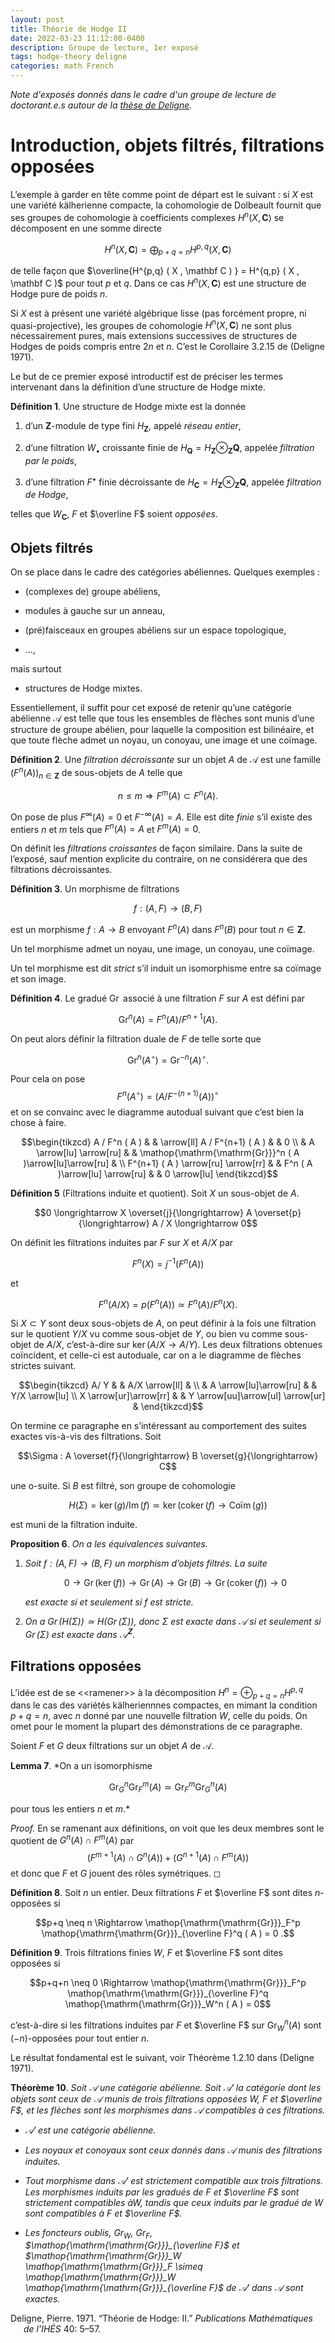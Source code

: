 ```yaml
---
layout: post
title: Théorie de Hodge II
date: 2022-03-23 11:12:00-0400
description: Groupe de lecture, 1er exposé 
tags: hodge-theory deligne
categories: math French
---
```


*Note d'exposés donnés dans le cadre d'un groupe de lecture de doctorant.e.s autour de la [thèse de Deligne](http://www.numdam.org/item/PMIHES_1971__40__5_0.pdf).* 
 

# Introduction, objets filtrés, filtrations opposées

L’exemple à garder en tête comme point de départ est le suivant : si $X$
est une variété kälherienne compacte, la cohomologie de Dolbeault
fournit que ses groupes de cohomologie à coefficients complexes
$H^n ( X , \mathbf C )$ se décomposent en une somme directe

$$H^n ( X , \mathbf C ) = \bigoplus_{p+q=n} H^{p,q} ( X , \mathbf C )$$

de telle façon que
$\overline{H^{p,q} ( X , \mathbf C ) } = H^{q,p} ( X , \mathbf C )$ pour
tout $p$ et $q$. Dans ce cas $H^n ( X , \mathbf C )$ est une structure
de Hodge pure de poids $n$.

Si $X$ est à présent une variété algébrique lisse (pas forcément propre,
ni quasi-projective), les groupes de cohomologie $H^n ( X , \mathbf C )$
ne sont plus nécessairement pures, mais extensions successives de
structures de Hodges de poids compris entre $2n$ et $n$. C’est le
Corollaire 3.2.15 de (Deligne 1971).

Le but de ce premier exposé introductif est de préciser les termes
intervenant dans la définition d’une structure de Hodge mixte.

<div class="mydef" markdown="1">

**Définition 1**. Une structure de Hodge mixte est la donnée

1.  d’un $\mathbf Z$-module de type fini $H_\mathbf Z$, appelé *réseau
    entier*,

2.  d’une filtration $W_\bullet$ croissante finie de
    $H_\mathbf Q = H_\mathbf Z \otimes_\mathbf{Z}\mathbf{Q}$, appelée
    *filtration par le poids*,

3.  d’une filtration $F^\bullet$ finie décroissante de
    $H_\mathbf{C}= H_\mathbf{Z}\otimes_\mathbf{Z}\mathbf{Q}$, appelée
    *filtration de Hodge*,

telles que $W_\mathbf{C}$, $F$ et $\overline F$ soient *opposées*.

</div>

## Objets filtrés

On se place dans le cadre des catégories abéliennes. Quelques exemples :

-   (complexes de) groupe abéliens,

-   modules à gauche sur un anneau,

-   (pré)faisceaux en groupes abéliens sur un espace topologique,

-   ...,

mais surtout

-   structures de Hodge mixtes.

Essentiellement, il suffit pour cet exposé de retenir qu’une catégorie
abélienne $\mathscr{A}$ est telle que tous les ensembles de flèches sont
munis d’une structure de groupe abélien, pour laquelle la composition
est bilinéaire, et que toute flèche admet un noyau, un conoyau, une
image et une coïmage.

<div class="mydef" markdown="1">

**Définition 2**. Une *filtration décroissante* sur un objet $A$ de
$\mathscr{A}$ est une famille $(F^n ( A ) )_{n\in \mathbf{Z}}$ de
sous-objets de $A$ telle que

$$n \leqslant m \Rightarrow F^m ( A ) \subset F^n ( A ) .$$ 

On pose de
plus $F^\infty ( A ) = 0$ et $F^{-\infty} ( A ) = A$. Elle est dite
*finie* s’il existe des entiers $n$ et $m$ tels que $F^n ( A ) = A$ et
$F^m ( A ) = 0$.

</div>

On définit les *filtrations croissantes* de façon similaire. Dans la
suite de l’exposé, sauf mention explicite du contraire, on ne
considérera que des filtrations décroissantes.

<div class="mydef" markdown="1">

**Définition 3**. Un morphisme de filtrations

$$f : ( A , F ) \longrightarrow ( B , F )$$ 

est un morphisme
${f: A \to B}$ envoyant $F^n ( A )$ dans $F^n ( B )$ pour tout
$n\in \mathbf{Z}$.

Un tel morphisme admet un noyau, une image, un conoyau, une coïmage.

Un tel morphisme est dit *strict* s’il induit un isomorphisme entre sa
coïmage et son image.

</div>

<div class="mydef" markdown="1">

**Définition 4**. Le gradué $\mathop{\mathrm{\mathrm{Gr}}}$ associé à
une filtration $F$ sur $A$ est défini par

$$\mathop{\mathrm{\mathrm{Gr}}}^n ( A ) = F^n ( A ) / F^{n+1} ( A ) .$$

</div>

On peut alors définir la filtration duale de $F$ de telle sorte que

$$\mathop{\mathrm{\mathrm{Gr}}}^n ( A^\circ ) = \mathop{\mathrm{\mathrm{Gr}}}^{-n} ( A ) ^\circ .$$

Pour cela on pose $$F^n ( A^\circ ) = ( A / F^{-(n+1)} ( A ) )^\circ$$
et on se convainc avec le diagramme autodual suivant que c’est bien la
chose à faire. 

$$\begin{tikzcd}
A / F^n ( A ) &    &  \arrow[ll] A / F^{n+1} ( A ) &       &  0 \\
              & A   \arrow[lu] \arrow[ru]   &           & \mathop{\mathrm{\mathrm{Gr}}}^n ( A )\arrow[lu]\arrow[ru] &         \\
F^{n+1} ( A ) \arrow[ru] \arrow[rr] &       & F^n ( A )\arrow[lu]   \arrow[ru]      &               & 0     \arrow[lu]
\end{tikzcd}$$

<div class="mydef" markdown="1">

**Définition 5** (Filtrations induite et quotient). Soit $X$ un
sous-objet de $A$.

$$0 \longrightarrow X \overset{j}{\longrightarrow} A \overset{p}{\longrightarrow} A / X \longrightarrow 0$$

On définit les filtrations induites par $F$ sur $X$ et $A/X$ par

$$F^n ( X ) = j^{-1} ( F^n ( A ) )$$ 

et

$$F^n ( A/ X ) = p ( F^n ( A ) ) \simeq F^n ( A ) / F^n ( X ) .$$

</div>

Si $X\subset Y$ sont deux sous-objets de $A$, on peut définir à la fois
une filtration sur le quotient $Y/X$ vu comme sous-objet de $Y$, ou bien
vu comme sous-objet de $A/X$, c’est-à-dire sur
$\ker ( A / X  \to A / Y )$. Les deux filtrations obtenues coïncident,
et celle-ci est autoduale, car on a le diagramme de flèches strictes
suivant. 

$$\begin{tikzcd}
A/ Y                     &                        & A/X \arrow[ll] &                \\
                         & A \arrow[lu]\arrow[ru] &               & Y/X \arrow[lu] \\
X \arrow[ur]\arrow[rr]   &                        & Y \arrow[uu]\arrow[ul] \arrow[ur] & 
\end{tikzcd}$$

On termine ce paragraphe en s’intéressant au comportement des suites
exactes vis-à-vis des filtrations. Soit

$$\Sigma : A \overset{f}{\longrightarrow} B \overset{g}{\longrightarrow} C$$

une o-suite. Si $B$ est filtré, son groupe de cohomologie

$$H ( \Sigma ) = \ker ( g ) / \mathop{\mathrm{\mathrm{Im}}}( f ) \simeq \ker ( \mathop{\mathrm{\mathrm{coker}}}( f) \to \mathop{\mathrm{\mathrm{Coïm}}}( g ) )$$

est muni de la filtration induite.

<div class="myptn" markdown="1">

**Proposition 6**. *On a les équivalences suivantes.*

1.  *Soit $f: ( A , F ) \to (B , F )$ un morphism d’objets filtrés. La
    suite*

    $$0 \longrightarrow \mathop{\mathrm{\mathrm{Gr}}}( \ker ( f ) ) \longrightarrow \mathop{\mathrm{\mathrm{Gr}}}( A ) \longrightarrow \mathop{\mathrm{\mathrm{Gr}}}( B ) \longrightarrow \mathop{\mathrm{\mathrm{Gr}}}( \mathop{\mathrm{\mathrm{coker}}}( f) ) \longrightarrow 0$$

    *est exacte si et seulement si $f$ est stricte.*

2.  *On a
    $\mathop{\mathrm{\mathrm{Gr}}}( H ( \Sigma ) )\simeq H ( \mathop{\mathrm{\mathrm{Gr}}}( \Sigma ) )$,
    donc $\Sigma$ est exacte dans $\mathscr{A}$ si et seulement si
    $\mathop{\mathrm{\mathrm{Gr}}}( \Sigma )$ est exacte dans
    $\mathscr{A}^\mathbf{Z}$.*

</div>

## Filtrations opposées

L’idée est de se \<\<ramener\>\> à la décomposition
$H^n = \oplus_{p+q=n} H^{p,q}$ dans le cas des variétés kälheriennnes
compactes, en mimant la condition $p+q=n$, avec $n$ donné par une
nouvelle filtration $W$, celle du poids. On omet pour le moment la
plupart des démonstrations de ce paragraphe.

Soient $F$ et $G$ deux filtrations sur un objet $A$ de $\mathscr{A}$.

<div class="mylemma" markdown="1">

**Lemma 7**. *On a un isomorphisme

$$\mathop{\mathrm{\mathrm{Gr}}}_G^n \mathop{\mathrm{\mathrm{Gr}}}_F^m ( A ) \simeq \mathop{\mathrm{\mathrm{Gr}}}_F^m \mathop{\mathrm{\mathrm{Gr}}}_G^n ( A )$$

pour tous les entiers $n$ et $m$.*

</div>

<div class="proof" markdown="1">

*Proof.* En se ramenant aux définitions, on voit que les deux membres
sont le quotient de ${G^n ( A ) \cap F^m ( A )}$ par
$$( F^{m+1} ( A ) \cap G^n ( A )) + ( G^{n+1 } ( A ) \cap F^m ( A ) )$$
et donc que $F$ et $G$ jouent des rôles symétriques. ◻

</div>

<div class="mydef" markdown="1">

**Définition 8**. Soit $n$ un entier. Deux filtrations $F$ et
$\overline F$ sont dites $n$-opposées si

$$p+q \neq n \Rightarrow \mathop{\mathrm{\mathrm{Gr}}}_F^p \mathop{\mathrm{\mathrm{Gr}}}_{\overline F}^q ( A ) = 0 .$$

</div>

<div class="mydef" markdown="1">

**Définition 9**. Trois filtrations finies $W$, $F$ et $\overline F$
sont dites opposées si

$$p+q+n \neq 0 \Rightarrow \mathop{\mathrm{\mathrm{Gr}}}_F^p \mathop{\mathrm{\mathrm{Gr}}}_{\overline F}^q \mathop{\mathrm{\mathrm{Gr}}}_W^n ( A ) = 0$$

c’est-à-dire si les filtrations induites par $F$ et $\overline F$ sur
$\mathop{\mathrm{\mathrm{Gr}}}_W^n ( A )$ sont $(-n)$-opposées pour tout
entier $n$.

</div>

Le résultat fondamental est le suivant, voir Théorème 1.2.10 dans
(Deligne 1971).

<div class="mythm" markdown="1">

**Théorème 10**. *Soit $\mathscr{A}$ une catégorie abélienne. Soit
$\mathscr{A}'$ la catégorie dont les objets sont ceux de $\mathscr{A}$
munis de trois filtrations opposées $W$, $F$ et $\overline F$, et les
flèches sont les morphismes dans $\mathscr{A}$ compatibles à ces
filtrations.*

-   *$\mathscr{A}'$ est une catégorie abélienne.*

-   *Les noyaux et conoyaux sont ceux donnés dans $\mathscr{A}$ munis
    des filtrations induites.*

-   *Tout morphisme dans $\mathscr{A}'$ est strictement compatible aux
    trois filtrations. Les morphismes induits par les gradués de $F$ et
    $\overline F$ sont strictement compatibles à$W$, tandis que ceux
    induits par le gradué de $W$ sont compatibles à $F$ et
    $\overline F$.*

-   *Les foncteurs oublis, $\mathop{\mathrm{\mathrm{Gr}}}_W$,
    $\mathop{\mathrm{\mathrm{Gr}}}_F$,
    $\mathop{\mathrm{\mathrm{Gr}}}_{\overline F}$ et
    $\mathop{\mathrm{\mathrm{Gr}}}_W \mathop{\mathrm{\mathrm{Gr}}}_F \simeq \mathop{\mathrm{\mathrm{Gr}}}_W \mathop{\mathrm{\mathrm{Gr}}}_{\overline F}$
    de $\mathscr{A}'$ dans $\mathscr{A}$ sont exactes.*

</div>

<div id="refs" class="references csl-bib-body hanging-indent"
markdown="1">

<div id="ref-deligne1971theorie" class="csl-entry" markdown="1">

Deligne, Pierre. 1971. “Théorie de Hodge: II.” *Publications
Mathématiques de l’IHÉS* 40: 5–57.

</div>

</div>



